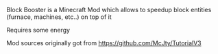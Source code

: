 Block Booster is a Minecraft Mod which allows to speedup block entities (furnace, machines, etc..) on top of it

Requires some energy 

Mod sources originally got from https://github.com/McJty/TutorialV3